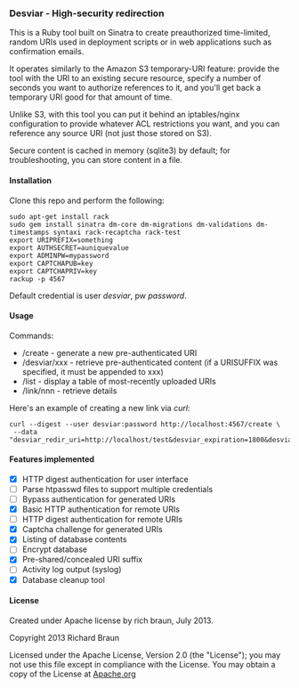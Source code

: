 ### Desviar - High-security redirection ###

This is a Ruby tool built on Sinatra to create preauthorized time-limited,
random URIs used in deployment scripts or in web applications such as
confirmation emails.

It operates similarly to the Amazon S3 temporary-URI feature:  provide
the tool with the URI to an existing secure resource, specify a number
of seconds you want to authorize references to it, and you'll get back
a temporary URI good for that amount of time.

Unlike S3, with this tool you can put it behind an iptables/nginx
configuration to provide whatever ACL restrictions you want, and you
can reference any source URI (not just those stored on S3).

Secure content is cached in memory (sqlite3) by default; for
troubleshooting, you can store content in a file.

#### Installation ####

Clone this repo and perform the following:

    sudo apt-get install rack
    sudo gem install sinatra dm-core dm-migrations dm-validations dm-timestamps syntaxi rack-recaptcha rack-test
    export URIPREFIX=something
    export AUTHSECRET=auniquevalue
    export ADMINPW=mypassword
    export CAPTCHAPUB=key
    export CAPTCHAPRIV=key
    rackup -p 4567

Default credential is user _desviar_, pw _password_.

#### Usage ####

Commands:
* /create - generate a new pre-authenticated URI
* /desviar/xxx - retrieve pre-authenticated content (if a URISUFFIX was specified, it must be appended to xxx)
* /list   - display a table of most-recently uploaded URIs
* /link/nnn - retrieve details

Here's an example of creating a new link via _curl_:

    curl --digest --user desviar:password http://localhost:4567/create \
     --data "desviar_redir_uri=http://localhost/test&desviar_expiration=1800&desviar_captcha=1&desviar_notes=testing"

#### Features implemented ####

- [x] HTTP digest authentication for user interface
- [ ] Parse htpasswd files to support multiple credentials
- [ ] Bypass authentication for generated URIs
- [x] Basic HTTP authentication for remote URIs
- [ ] HTTP digest authentication for remote URIs
- [x] Captcha challenge for generated URIs
- [x] Listing of database contents
- [ ] Encrypt database
- [x] Pre-shared/concealed URI suffix
- [ ] Activity log output (syslog)
- [x] Database cleanup tool

#### License ####

Created under Apache license by rich braun, July 2013.

 Copyright 2013 Richard Braun

   Licensed under the Apache License, Version 2.0 (the "License");
   you may not use this file except in compliance with the License.
   You may obtain a copy of the License at 
       [Apache.org](http://www.apache.org/licenses/LICENSE-2.0)
